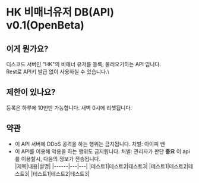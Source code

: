 # HK 비매너유저 DB(API) v0.1(OpenBeta)
## 이게 뭔가요?
디스코드 서버인 "HK"의 비매너 유저를 등록, 불러오기하는 API 입니다.\
Rest로 API키 발급 없이 사용하실 수 있습니다.\
## 제한이 있나요?
등록은 하루에 10번만 가능합니다. 새벽 0시에 리셋됩니다.
## 약관
- 이 API 서버에 DDoS 공격을 하는 행위는 금지됩니다. 처벌: 아이피 밴
- 이 API를 이용해 악용을 하는 행위도 금지됩니다. 처벌: 관리자가 판단
**중요**
이 api를 이용할시, 다음의 정보가 전송됩니다.\
|제목|내용|설명|
|------|---|---|
|테스트1|테스트2|테스트3|
|테스트1|테스트2|테스트3|
|테스트1|테스트2|테스트3|
